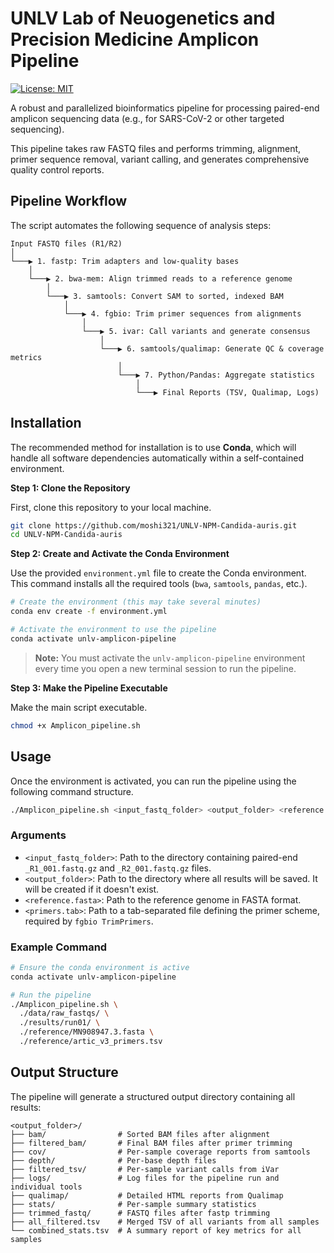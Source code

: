 # UNLV Lab of Neuogenetics and Precision Medicine Amplicon Pipeline

[![License: MIT](https://img.shields.io/badge/License-MIT-yellow.svg)](https://opensource.org/licenses/MIT)

A robust and parallelized bioinformatics pipeline for processing paired-end amplicon sequencing data (e.g., for SARS-CoV-2 or other targeted sequencing).

This pipeline takes raw FASTQ files and performs trimming, alignment, primer sequence removal, variant calling, and generates comprehensive quality control reports.

## Pipeline Workflow

The script automates the following sequence of analysis steps:

```
Input FASTQ files (R1/R2)
│
└───▶ 1. fastp: Trim adapters and low-quality bases
    │
    └───▶ 2. bwa-mem: Align trimmed reads to a reference genome
        │
        └───▶ 3. samtools: Convert SAM to sorted, indexed BAM
            │
            └───▶ 4. fgbio: Trim primer sequences from alignments
                │
                └───▶ 5. ivar: Call variants and generate consensus
                    │
                    └───▶ 6. samtools/qualimap: Generate QC & coverage metrics
                        │
                        └───▶ 7. Python/Pandas: Aggregate statistics
                            │
                            └───▶ Final Reports (TSV, Qualimap, Logs)
```

## Installation

The recommended method for installation is to use **Conda**, which will handle all software dependencies automatically within a self-contained environment.

**Step 1: Clone the Repository**

First, clone this repository to your local machine.

```bash
git clone https://github.com/moshi321/UNLV-NPM-Candida-auris.git
cd UNLV-NPM-Candida-auris
```

**Step 2: Create and Activate the Conda Environment**

Use the provided `environment.yml` file to create the Conda environment. This command installs all the required tools (`bwa`, `samtools`, `pandas`, etc.).

```bash
# Create the environment (this may take several minutes)
conda env create -f environment.yml

# Activate the environment to use the pipeline
conda activate unlv-amplicon-pipeline
```

> **Note:** You must activate the `unlv-amplicon-pipeline` environment every time you open a new terminal session to run the pipeline.

**Step 3: Make the Pipeline Executable**

Make the main script executable.

```bash
chmod +x Amplicon_pipeline.sh
```

## Usage

Once the environment is activated, you can run the pipeline using the following command structure.

```bash
./Amplicon_pipeline.sh <input_fastq_folder> <output_folder> <reference.fasta> <primers.tab>
```

### Arguments

* `<input_fastq_folder>`: Path to the directory containing paired-end `_R1_001.fastq.gz` and `_R2_001.fastq.gz` files.
* `<output_folder>`: Path to the directory where all results will be saved. It will be created if it doesn't exist.
* `<reference.fasta>`: Path to the reference genome in FASTA format.
* `<primers.tab>`: Path to a tab-separated file defining the primer scheme, required by `fgbio TrimPrimers`.

### Example Command

```bash
# Ensure the conda environment is active
conda activate unlv-amplicon-pipeline

# Run the pipeline
./Amplicon_pipeline.sh \
  ./data/raw_fastqs/ \
  ./results/run01/ \
  ./reference/MN908947.3.fasta \
  ./reference/artic_v3_primers.tsv
```

## Output Structure

The pipeline will generate a structured output directory containing all results:

```
<output_folder>/
├── bam/                # Sorted BAM files after alignment
├── filtered_bam/       # Final BAM files after primer trimming
├── cov/                # Per-sample coverage reports from samtools
├── depth/              # Per-base depth files
├── filtered_tsv/       # Per-sample variant calls from iVar
├── logs/               # Log files for the pipeline run and individual tools
├── qualimap/           # Detailed HTML reports from Qualimap
├── stats/              # Per-sample summary statistics
├── trimmed_fastq/      # FASTQ files after fastp trimming
├── all_filtered.tsv    # Merged TSV of all variants from all samples
└── combined_stats.tsv  # A summary report of key metrics for all samples
```
